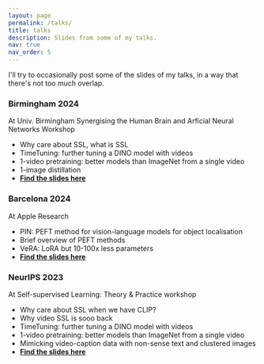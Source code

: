 ```yaml
---
layout: page
permalink: /talks/
title: talks
description: Slides from some of my talks. 
nav: true
nav_order: 5
---
```

I'll try to occasionally post some of the slides of my talks, in a way that there's not too much overlap.

### Birmingham 2024
At Univ. Birmingham Synergising the Human Brain and Arficial Neural Networks Workshop
* Why care about SSL, what is SSL
* TimeTuning: further tuning a DINO model with videos
* 1-video pretraining: better models than ImageNet from a single video
* 1-image distillation 
* [**Find the slides here**](https://www.dropbox.com/scl/fi/cuv906b5lnszjgg12jgad/Birmingham.pdf?rlkey=3xrmoppxvxqd1kz1iayydj88m&dl=0)

### Barcelona 2024
At Apple Research
* PIN: PEFT method for vision-language models for object localisation
* Brief overview of PEFT methods
* VeRA: LoRA but 10-100x less parameters
* [**Find the slides here**](https://www.dropbox.com/scl/fi/joxhicqp0w9i6njn5v7i6/Barcelona.pdf?rlkey=qibw6vcek1eupsq1jdavszw0d&dl=0)

### NeurIPS 2023
At Self-supervised Learning: Theory & Practice workshop
* Why care about SSL when we have CLIP?
* Why video SSL is sooo back
* TimeTuning: further tuning a DINO model with videos
* 1-video pretraining: better models than ImageNet from a single video
* Mimicking video-caption data with non-sense text and clustered images
* [**Find the slides here**](https://www.dropbox.com/scl/fi/q08n3g2p9sal5pnltdmr9/neurips-2023.pdf?rlkey=lvrqikk8y9bqltmap3bexi805&dl=0)